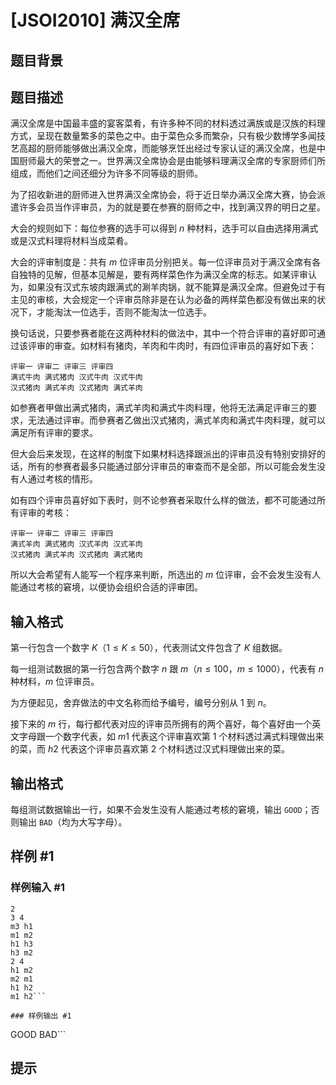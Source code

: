 # [JSOI2010] 满汉全席

## 题目背景



## 题目描述

满汉全席是中国最丰盛的宴客菜肴，有许多种不同的材料透过满族或是汉族的料理方式，呈现在数量繁多的菜色之中。由于菜色众多而繁杂，只有极少数博学多闻技艺高超的厨师能够做出满汉全席，而能够烹饪出经过专家认证的满汉全席，也是中国厨师最大的荣誉之一。世界满汉全席协会是由能够料理满汉全席的专家厨师们所组成，而他们之间还细分为许多不同等级的厨师。

为了招收新进的厨师进入世界满汉全席协会，将于近日举办满汉全席大赛，协会派遣许多会员当作评审员，为的就是要在参赛的厨师之中，找到满汉界的明日之星。

大会的规则如下：每位参赛的选手可以得到 $n$ 种材料，选手可以自由选择用满式或是汉式料理将材料当成菜肴。

大会的评审制度是：共有 $m$ 位评审员分别把关。每一位评审员对于满汉全席有各自独特的见解，但基本见解是，要有两样菜色作为满汉全席的标志。如某评审认为，如果没有汉式东坡肉跟满式的涮羊肉锅，就不能算是满汉全席。但避免过于有主见的审核，大会规定一个评审员除非是在认为必备的两样菜色都没有做出来的状况下，才能淘汰一位选手，否则不能淘汰一位选手。

换句话说，只要参赛者能在这两种材料的做法中，其中一个符合评审的喜好即可通过该评审的审查。如材料有猪肉，羊肉和牛肉时，有四位评审员的喜好如下表： 

```
评审一 评审二 评审三 评审四 
满式牛肉 满式猪肉 汉式牛肉 汉式牛肉 
汉式猪肉 满式羊肉 汉式猪肉 满式羊肉 
```

如参赛者甲做出满式猪肉，满式羊肉和满式牛肉料理，他将无法满足评审三的要求，无法通过评审。而參赛者乙做出汉式猪肉，满式羊肉和满式牛肉料理，就可以满足所有评审的要求。

但大会后来发现，在这样的制度下如果材料选择跟派出的评审员没有特别安排好的话，所有的参赛者最多只能通过部分评审员的审查而不是全部，所以可能会发生没有人通过考核的情形。

如有四个评审员喜好如下表时，则不论参赛者采取什么样的做法，都不可能通过所有评审的考核： 

```
评审一 评审二 评审三 评审四 
满式羊肉 满式猪肉 汉式羊肉 汉式羊肉 
汉式猪肉 满式羊肉 汉式猪肉 满式猪肉 
```

所以大会希望有人能写一个程序来判断，所选出的 $m$ 位评审，会不会发生没有人能通过考核的窘境，以便协会组织合适的评审团。

## 输入格式

第一行包含一个数字 $K$（$1\le K \le 50$），代表测试文件包含了 $K$ 组数据。

每一组测试数据的第一行包含两个数字 $n$ 跟 $m$（$n≤100$，$m≤1000$），代表有 $n$ 种材料，$m$ 位评审员。

为方便起见，舍弃做法的中文名称而给予编号，编号分别从 $1$ 到 $n$。

接下来的 $m$ 行，每行都代表对应的评审员所拥有的两个喜好，每个喜好由一个英文字母跟一个数字代表，如 $m1$ 代表这个评审喜欢第 $1$ 个材料透过满式料理做出来的菜，而 $h2$ 代表这个评审员喜欢第 $2$ 个材料透过汉式料理做出来的菜。

## 输出格式

每组测试数据输出一行，如果不会发生没有人能通过考核的窘境，输出 ```GOOD```；否则输出 ```BAD```（均为大写字母）。

## 样例 #1

### 样例输入 #1
```
2
3 4
m3 h1
m1 m2
h1 h3
h3 m2
2 4
h1 m2
m2 m1
h1 h2
m1 h2```

### 样例输出 #1

```
GOOD
BAD```

## 提示


